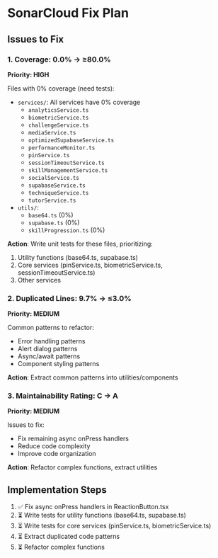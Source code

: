 # SonarCloud Fix Plan

## Issues to Fix

### 1. Coverage: 0.0% → ≥80.0%
**Priority: HIGH**

Files with 0% coverage (need tests):
- `services/`: All services have 0% coverage
  - `analyticsService.ts`
  - `biometricService.ts`
  - `challengeService.ts`
  - `mediaService.ts`
  - `optimizedSupabaseService.ts`
  - `performanceMonitor.ts`
  - `pinService.ts`
  - `sessionTimeoutService.ts`
  - `skillManagementService.ts`
  - `socialService.ts`
  - `supabaseService.ts`
  - `techniqueService.ts`
  - `tutorService.ts`
- `utils/`: 
  - `base64.ts` (0%)
  - `supabase.ts` (0%)
  - `skillProgression.ts` (0%)

**Action**: Write unit tests for these files, prioritizing:
1. Utility functions (base64.ts, supabase.ts)
2. Core services (pinService.ts, biometricService.ts, sessionTimeoutService.ts)
3. Other services

### 2. Duplicated Lines: 9.7% → ≤3.0%
**Priority: MEDIUM**

Common patterns to refactor:
- Error handling patterns
- Alert dialog patterns
- Async/await patterns
- Component styling patterns

**Action**: Extract common patterns into utilities/components

### 3. Maintainability Rating: C → A
**Priority: MEDIUM**

Issues to fix:
- Fix remaining async onPress handlers
- Reduce code complexity
- Improve code organization

**Action**: Refactor complex functions, extract utilities

## Implementation Steps

1. ✅ Fix async onPress handlers in ReactionButton.tsx
2. ⏳ Write tests for utility functions (base64.ts, supabase.ts)
3. ⏳ Write tests for core services (pinService.ts, biometricService.ts)
4. ⏳ Extract duplicated code patterns
5. ⏳ Refactor complex functions

